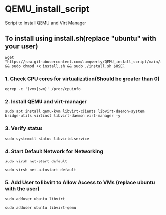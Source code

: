 # QEMU_install_script
Script to install QEMU and Virt Manager

## To install using install.sh(replace "ubuntu" with your user)
```
wget "https://raw.githubusercontent.com/sumqwerty/QEMU_install_script/main/install.sh" && sudo chmod +x install.sh && sudo ./install.sh $USER
```


### 1. Check CPU cores for virtualization(Should be greater than 0)

```
egrep -c '(vmx|svm)' /proc/cpuinfo
```

### 2. Install QEMU and virt-manager

```
sudo apt install qemu-kvm libvirt-clients libvirt-daemon-system bridge-utils virtinst libvirt-daemon virt-manager -y
```

### 3. Verify status

```
sudo systemctl status libvirtd.service
```

### 4. Start Default Network for Networking

```
sudo virsh net-start default
```
```
sudo virsh net-autostart default
```

### 5. Add User to libvirt to Allow Access to VMs (replace ubuntu with the user)

```
sudo adduser ubuntu libvirt
```
```
sudo adduser ubuntu libvirt-qemu
```
